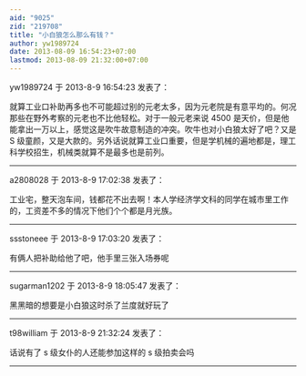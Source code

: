```yaml
---
aid: "9025"
zid: "219708"
title: "小白狼怎么那么有钱？"
author: yw1989724
date: 2013-08-09 16:54:23+07:00
lastmod: 2013-08-09 21:32:00+07:00
---
```


yw1989724 于 2013-8-9 16:54:23 发表了：

就算工业口补助再多也不可能超过别的元老太多，因为元老院是有意平均的。何况那些在野外考察的元老也不比他轻松。对于一般元老来说 4500 是天价，但是他能拿出一万以上，感觉这是吹牛故意制造的冲突。吹牛也对小白狼太好了吧？又是 S 级童颜，又是大款的。另外话说就算工业口重要，但是学机械的遍地都是，理工科学校招生，机械类就算不是最多也是前列。

---

a2808028 于 2013-8-9 17:02:38 发表了：

工业宅，整天泡车间，钱都花不出去啊！本人学经济学文科的同学在城市里工作的，工资差不多的情况下他们个个都是月光族。

---

ssstoneee 于 2013-8-9 17:03:20 发表了：

有俩人把补助给他了吧，他手里三张入场券呢

---

sugarman1202 于 2013-8-9 18:05:47 发表了：

黑黑暗的想要是小白狼这时杀了兰度就好玩了

---

t98william 于 2013-8-9 21:32:24 发表了：

话说有了 s 级女仆的人还能参加这样的 s 级拍卖会吗

---
